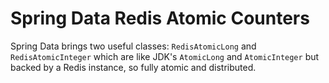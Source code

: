 # Spring Data Redis Atomic Counters
Spring Data brings two useful classes: `RedisAtomicLong` and `RedisAtomicInteger` which are like JDK's `AtomicLong` and `AtomicInteger` but backed by a Redis instance, so fully atomic and distributed.
